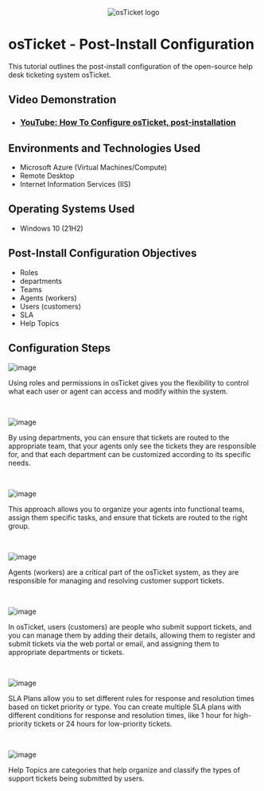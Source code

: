 
<p align="center">
<img src="https://i.imgur.com/Clzj7Xs.png" alt="osTicket logo"/>
</p>

<h1>osTicket - Post-Install Configuration</h1>
This tutorial outlines the post-install configuration of the open-source help desk ticketing system osTicket.<br />


<h2>Video Demonstration</h2>

- ### [YouTube: How To Configure osTicket, post-installation](https://www.youtube.com)

<h2>Environments and Technologies Used</h2>

- Microsoft Azure (Virtual Machines/Compute)
- Remote Desktop
- Internet Information Services (IIS)

<h2>Operating Systems Used </h2>

- Windows 10</b> (21H2)

<h2>Post-Install Configuration Objectives</h2>

- Roles
- departments
- Teams
- Agents (workers)
- Users (customers)
- SLA
- Help Topics

<h2>Configuration Steps</h2>

<p>

![image](https://github.com/user-attachments/assets/3569d902-09d1-4cc0-a663-e08d6cd859ee)

</p>
<p>
  Using roles and permissions in osTicket gives you the flexibility to control what each user or agent can access and modify within the system.
</p>
<br />

<p>

![image](https://github.com/user-attachments/assets/e760d4b0-b117-45d6-b2ad-3936d2affd62)

</p>
<p>
By using departments, you can ensure that tickets are routed to the appropriate team, that your agents only see the tickets they are responsible for, and that each department can be customized according to its specific needs.
</p>
<br />

<p>
  
![image](https://github.com/user-attachments/assets/1d04d729-57a6-4835-8eb9-463a57df0759)

</p>
<p>
This approach allows you to organize your agents into functional teams, assign them specific tasks, and ensure that tickets are routed to the right group.
</p>
<br />
<p>

![image](https://github.com/user-attachments/assets/17073eed-e58f-4bf1-bcf1-872b07bb0c77)

</p>
<p>
Agents (workers) are a critical part of the osTicket system, as they are responsible for managing and resolving customer support tickets.
</p>
<br />

<p>

![image](https://github.com/user-attachments/assets/2fc9f083-0c16-4e56-bbcf-e6dcdce2fa0c)

</p>
<p>
In osTicket, users (customers) are people who submit support tickets, and you can manage them by adding their details, allowing them to register and submit tickets via the web portal or email, and assigning them to appropriate departments or tickets.
</p>
<br />
<p>

![image](https://github.com/user-attachments/assets/42ee5c32-99bb-4dd1-9e9d-ee10776fb456)

</p>
<p>
SLA Plans allow you to set different rules for response and resolution times based on ticket priority or type.
You can create multiple SLA plans with different conditions for response and resolution times, like 1 hour for high-priority tickets or 24 hours for low-priority tickets.
</p>
<br />
<p>

![image](https://github.com/user-attachments/assets/5afc3001-cc1e-4d5c-b98f-3492bdeaacde)

</p>
<p>
Help Topics are categories that help organize and classify the types of support tickets being submitted by users.
</p>
<br />
